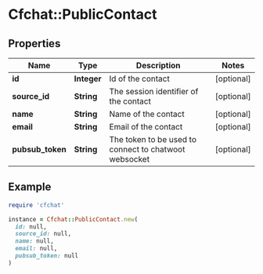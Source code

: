 # Cfchat::PublicContact

## Properties

| Name | Type | Description | Notes |
| ---- | ---- | ----------- | ----- |
| **id** | **Integer** | Id of the contact | [optional] |
| **source_id** | **String** | The session identifier of the contact | [optional] |
| **name** | **String** | Name of the contact | [optional] |
| **email** | **String** | Email of the contact | [optional] |
| **pubsub_token** | **String** | The token to be used to connect to chatwoot websocket | [optional] |

## Example

```ruby
require 'cfchat'

instance = Cfchat::PublicContact.new(
  id: null,
  source_id: null,
  name: null,
  email: null,
  pubsub_token: null
)
```

